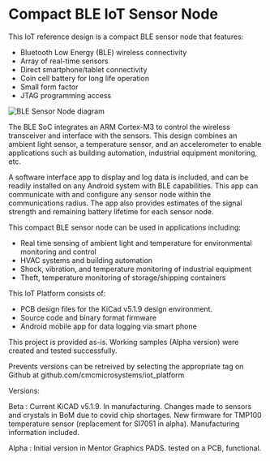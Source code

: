 # Compact BLE IoT Sensor Node
This IoT reference design is a compact BLE sensor node that features:
- Bluetooth Low Energy (BLE) wireless connectivity
- Array of real-time sensors
- Direct smartphone/tablet connectivity
- Coin cell battery for long life operation
- Small form factor
- JTAG programming access

![BLE Sensor Node diagram](IoT_platform.png)

The BLE SoC integrates an ARM Cortex-M3 to
control the wireless transceiver and interface with
the sensors. This design combines an ambient light
sensor, a temperature sensor, and an accelerometer
to enable applications such as building automation,
industrial equipment monitoring, etc.

A software interface app to display and log data is
included, and can be readily installed on any
Android system with BLE capabilities. This app
can communicate with and configure any sensor
node within the communications radius. The app
also provides estimates of the signal strength and
remaining battery lifetime for each sensor node.

This compact BLE sensor node can be used in
applications including:

- Real time sensing of ambient light and temperature for environmental monitoring and control
- HVAC systems and building automation
- Shock, vibration, and temperature monitoring of industrial equipment
- Theft, temperature monitoring of storage/shipping containers

This IoT Platform consists of:
- PCB design files for the KiCad v5.1.9 design environment.
- Source code and binary format firmware
- Android mobile app for data logging via smart phone

This project is provided as-is. Working samples (Alpha version) were created and tested successfully.

Prevents versions can be retreived by selecting the appropriate tag on Github at github.com/cmcmicrosystems/iot_platform

Versions:

Beta : Current KiCAD v5.1.9. In manufacturing.  Changes made to sensors and crystals in BoM due to covid chip shortages.  New firmware for TMP100 temperature sensor (replacement for SI7051 in alpha).  Manufacturing information included.

Alpha : Initial version in Mentor Graphics PADS.  tested on a PCB, functional.
